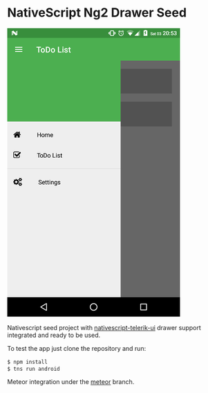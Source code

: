 # NativeScript Ng2 Drawer Seed

![Screenshot](screen.png)

Nativescript seed project with [nativescript-telerik-ui](https://www.npmjs.com/package/nativescript-telerik-ui) 
drawer support integrated and ready to be used.

To test the app just clone the repository and run:
```shell
$ npm install
$ tns run android
```

Meteor integration under the [meteor](https://github.com/ntrp/nativescript-ng2-drawer-seed/tree/meteor) branch.